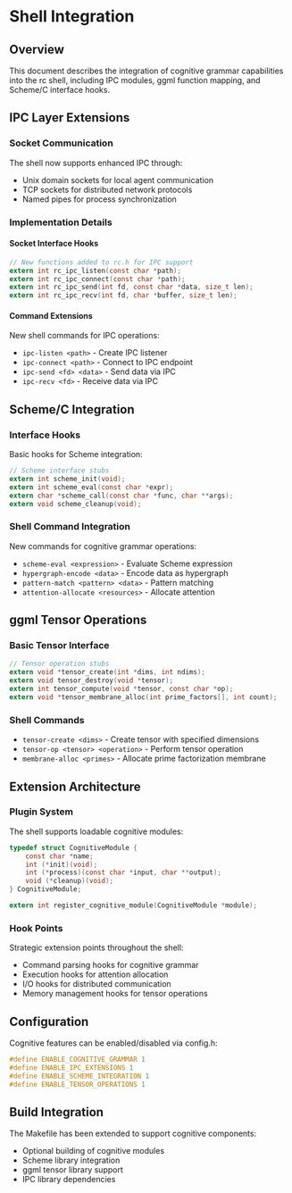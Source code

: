 # Shell Integration

## Overview

This document describes the integration of cognitive grammar capabilities into the rc shell, including IPC modules, ggml function mapping, and Scheme/C interface hooks.

## IPC Layer Extensions

### Socket Communication
The shell now supports enhanced IPC through:
- Unix domain sockets for local agent communication
- TCP sockets for distributed network protocols
- Named pipes for process synchronization

### Implementation Details

#### Socket Interface Hooks
```c
// New functions added to rc.h for IPC support
extern int rc_ipc_listen(const char *path);
extern int rc_ipc_connect(const char *path);
extern int rc_ipc_send(int fd, const char *data, size_t len);
extern int rc_ipc_recv(int fd, char *buffer, size_t len);
```

#### Command Extensions
New shell commands for IPC operations:
- `ipc-listen <path>` - Create IPC listener
- `ipc-connect <path>` - Connect to IPC endpoint  
- `ipc-send <fd> <data>` - Send data via IPC
- `ipc-recv <fd>` - Receive data via IPC

## Scheme/C Integration

### Interface Hooks
Basic hooks for Scheme integration:
```c
// Scheme interface stubs
extern int scheme_init(void);
extern int scheme_eval(const char *expr);
extern char *scheme_call(const char *func, char **args);
extern void scheme_cleanup(void);
```

### Shell Command Integration
New commands for cognitive grammar operations:
- `scheme-eval <expression>` - Evaluate Scheme expression
- `hypergraph-encode <data>` - Encode data as hypergraph
- `pattern-match <pattern> <data>` - Pattern matching
- `attention-allocate <resources>` - Allocate attention

## ggml Tensor Operations

### Basic Tensor Interface
```c
// Tensor operation stubs
extern void *tensor_create(int *dims, int ndims);
extern void tensor_destroy(void *tensor);
extern int tensor_compute(void *tensor, const char *op);
extern void *tensor_membrane_alloc(int prime_factors[], int count);
```

### Shell Commands
- `tensor-create <dims>` - Create tensor with specified dimensions
- `tensor-op <tensor> <operation>` - Perform tensor operation
- `membrane-alloc <primes>` - Allocate prime factorization membrane

## Extension Architecture

### Plugin System
The shell supports loadable cognitive modules:
```c
typedef struct CognitiveModule {
    const char *name;
    int (*init)(void);
    int (*process)(const char *input, char **output);
    void (*cleanup)(void);
} CognitiveModule;

extern int register_cognitive_module(CognitiveModule *module);
```

### Hook Points
Strategic extension points throughout the shell:
- Command parsing hooks for cognitive grammar
- Execution hooks for attention allocation
- I/O hooks for distributed communication
- Memory management hooks for tensor operations

## Configuration

Cognitive features can be enabled/disabled via config.h:
```c
#define ENABLE_COGNITIVE_GRAMMAR 1
#define ENABLE_IPC_EXTENSIONS 1
#define ENABLE_SCHEME_INTEGRATION 1
#define ENABLE_TENSOR_OPERATIONS 1
```

## Build Integration

The Makefile has been extended to support cognitive components:
- Optional building of cognitive modules
- Scheme library integration
- ggml tensor library support
- IPC library dependencies